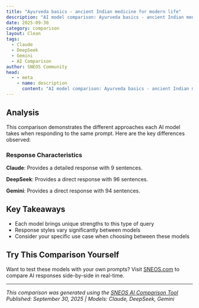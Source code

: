 ```yaml
---
title: "Ayurveda basics - ancient Indian medicine for modern life"
description: "AI model comparison: Ayurveda basics - ancient Indian medicine for modern life..."
date: 2025-09-30
category: comparison
layout: Clean
tags:
  - Claude
  - DeepSeek
  - Gemini
  - AI Comparison
author: SNEOS Community
head:
  - - meta
    - name: description
      content: "AI model comparison: Ayurveda basics - ancient Indian medicine for modern life..."
---
```


<ChatComparison
  title="Ayurveda basics - ancient Indian medicine for modern life"
  prompt="Ayurveda basics - ancient Indian medicine for modern life"
  :responses='{"Claude": "# Ayurveda Basics: Ancient Wisdom for Modern Wellness\n\n## What is Ayurveda?\n\nAyurveda is a 5,000-year-old holistic healing system from India that focuses on achieving balance between mind, body, and spirit. The word comes from Sanskrit: \u0022ayur\u0022 (life) and \u0022veda\u0022 (knowledge) - literally \u0022knowledge of life.\u0022\n\n## Core Principles\n\n### The Three Doshas\nAyurveda recognizes three fundamental energies that govern all biological processes:\n\n**\uD83C\uDF2C\uFE0F Vata (Air \u002B Space)**\n- Governs movement, circulation, breathing\n- Qualities: dry, light, cold, rough, mobile\n- Imbalance signs: anxiety, insomnia, digestive issues\n\n**\uD83D\uDD25 Pitta (Fire \u002B Water)**\n- Controls metabolism, digestion, transformation\n- Qualities: hot, sharp, oily, light, mobile\n- Imbalance signs: irritability, inflammation, skin issues\n\n**\uD83C\uDF0D Kapha (Earth \u002B Water)**\n- Provides structure, immunity, lubrication\n- Qualities: heavy, slow, cool, oily, stable\n- Imbalance signs: weight gain, congestion, lethargy\n\n### The Five Elements\nEverything is composed of: Space, Air, Fire, Water, and Earth\n\n## Modern Applications\n\n### Daily Routines (Dinacharya)\n- **Morning**: Wake before sunrise, meditation, gentle movement\n- **Meals**: Eat largest meal at midday when digestion is strongest\n- **Evening**: Wind down early, avoid screens before bed\n\n### Nutrition Guidelines\n- Eat according to your dominant dosha\n- Choose seasonal, local foods\n- Practice mindful eating\n- Include all six tastes: sweet, sour, salty, bitter, pungent, astringent\n\n### Lifestyle Practices\n- **Yoga \u0026 Pranayama**: Movement and breathwork\n- **Meditation**: Daily mindfulness practice\n- **Oil massage (Abhyanga)**: Self-massage with warm oils\n- **Seasonal cleansing**: Gentle detox practices\n\n## Benefits for Modern Life\n\n- **Stress Management**: Personalized approaches to mental wellness\n- **Digestive Health**: Understanding your unique nutritional needs\n- **Better Sleep**: Natural rhythm restoration\n- **Preventive Care**: Early detection of imbalances\n- **Holistic Wellness**: Addressing root causes, not just symptoms\n\n## Getting Started\n\n1. **Discover your constitution** through online assessments or consultation\n2. **Start with simple practices** like warm water in the morning\n3. **Observe your body\u0027s responses** to different foods and activities\n4. **Gradually incorporate** Ayurvedic principles into your routine\n5. **Consult practitioners** for personalized guidance\n\n## Important Notes\n\n- Ayurveda complements, doesn\u0027t replace, conventional medicine\n- Always consult healthcare providers for serious conditions\n- Start slowly and listen to your body\n- Work with qualified Ayurvedic practitioners for best results\n\n*Ayurveda offers timeless wisdom that can enhance modern wellness approaches, helping you create a more balanced, mindful lifestyle.*", "DeepSeek": "Of course. This is a fantastic and timely topic. Here is a comprehensive guide to the basics of Ayurveda, framed specifically for its application in modern life.\n\n### What is Ayurveda? The Big Picture\n\n**Ayurveda** (pronounced Aa-yur-vay-da) translates from Sanskrit to \u0022**The Science of Life**\u0022 (*Ayur* = Life, *Veda* = Science or Knowledge). It is a 5,000-year-old holistic healing system from India that focuses on living in harmony with nature and our own unique constitution to achieve vibrant health.\n\nUnlike Western medicine, which often focuses on treating disease, Ayurveda\u0027s primary goal is **prevention**. It teaches us how to optimize our well-being through daily routines, diet, and mindfulness.\n\n---\n\n### The Core Principles: The Building Blocks of Everything\n\nTo understand Ayurveda, you need to grasp three foundational concepts.\n\n#### 1. The Five Great Elements (Pancha Mahabhutas)\nAyurveda believes the entire universe, including our bodies, is composed of five elements:\n* **Space (Akasha):** The field where everything exists. Represents emptiness, potential, and connectivity.\n* **Air (Vayu):** The principle of movement. Governs breathing, nerve impulses, and muscle movement.\n* **Fire (Agni):** The principle of transformation. Governs digestion, metabolism, and intelligence.\n* **Water (Jala):** The principle of cohesion and liquidity. Governs fluids, blood, and saliva.\n* **Earth (Prithvi):** The principle of solidity and structure. Governs bones, teeth, and flesh.\n\nThese elements combine to form the three biological energies, or doshas.\n\n#### 2. The Three Doshas: Your Unique Mind-Body Type\n\nThe doshas are the most famous aspect of Ayurveda. They are dynamic forces made from combinations of the five elements. Everyone has a unique proportion of the three doshas, determined at conception, called your **Prakriti** (natural constitution). This is your Ayurvedic \u0022blueprint.\u0022\n\n| Dosha | Primary Elements | Key Qualities | Role in the Body |\n| :--- | :--- | :--- | :--- |\n| **Vata** | **Space \u0026 Air** | Dry, Light, Cold, Rough, Mobile, Subtle | **The Energy of Movement.** Governs breathing, blinking, muscle movement, heartbeat, and nerve impulses. Creative and enthusiastic when balanced. |\n| **Pitta** | **Fire \u0026 Water** | Hot, Sharp, Light, Liquid, Oily, Spreading | **The Energy of Transformation.** Governs digestion, metabolism, absorption, and body temperature. Intelligent and focused when balanced. |\n| **Kapha** | **Earth \u0026 Water** | Heavy, Slow, Cool, Oily, Smooth, Dense, Soft | **The Energy of Structure \u0026 Lubrication.** Governs bones, muscles, tendons, and provides moisture to the skin and lungs. Loving and calm when balanced. |\n\n**In a nutshell:**\n* **Think of Vata** like the **wind**\u2014always moving, changeable, creative.\n* **Think of Pitta** like **fire**\u2014transformative, intense, metabolic.\n* **Think of Kapha** like the **earth**\u2014stable, grounded, nurturing.\n\n#### 3. Agni: The Digestive Fire\n\n**Agni** is your metabolic fire. It\u0027s not just about digesting food, but also experiences, thoughts, and emotions. Strong Agni is the cornerstone of health in Ayurveda. When Agni is weak, it leads to the accumulation of toxins, known as **Ama**, which is considered the root cause of disease.\n\n---\n\n### Ayurveda for Modern Life: Practical Applications\n\nYou don\u0027t need to move to an ashram to benefit from Ayurveda. Here\u2019s how to integrate it into a busy, modern lifestyle.\n\n#### 1. Discover Your Dosha (Or Your Imbalance)\nStart by observing yourself. You can find many quizzes online to get a general idea, but the best way is through self-reflection.\n\n* **Vata Imbalance:** Feeling anxious, ungrounded, constipated, with dry skin and irregular sleep?\n* **Pitta Imbalance:** Feeling irritable, critical, with heartburn, inflammation, and a tendency to get overheated?\n* **Kapha Imbalance:** Feeling sluggish, heavy, congested, or resistant to change?\n\nThe goal is not to \u0022eliminate\u0022 a dosha but to bring it back into balance.\n\n#### 2. Align with Daily Rhythms: Dinacharya\nAyurveda emphasizes routine to calm the nervous system, especially for chaotic Vata.\n\n* **Wake Up Early:** Rise before the sun (ideally around 6 AM) when the world is calm and Vata energy is dominant.\n* **Scrape Your Tongue:** Use a copper or stainless steel tongue scraper to remove overnight toxins (Ama).\n* **Oil Pulling:** Swish 1 tbsp of coconut or sesame oil in your mouth for 5-20 minutes to pull toxins and improve oral health.\n* **Hydrate:** Drink a glass of warm water with lemon to kickstart digestion.\n* **Meditate \u0026 Breathe:** Even 5-10 minutes of meditation or pranayama (breathwork) can set a calm tone for the day.\n* **Move Your Body:** Gentle yoga, a walk in nature, or more vigorous exercise based on your dosha.\n\n#### 3. Eat for Your Dosha (And the Season)\nFood is medicine. The key principle is to eat foods that **balance** your dominant dosha.\n\n* **To Balance Vata (Cold \u0026 Dry):**\n * **Favor:** Warm, moist, grounding foods. Cooked grains (oats, rice), stews, soups, healthy fats (ghee, olive oil), sweet fruits, and nuts.\n * **Avoid:** Cold salads, raw veggies, dry crackers, and excessive caffeine.\n\n* **To Balance Pitta (Hot \u0026 Sharp):**\n * **Favor:** Cooling, sweet, and bitter foods. Sweet fruits, cucumbers, leafy greens, coconut, and dairy.\n * **Avoid:** Spicy, sour, and salty foods. Reduce chili, garlic, vinegar, and fermented foods.\n\n* **To Balance Kapha (Heavy \u0026 Slow):**\n * **Favor:** Light, warm, and stimulating foods. Steamed vegetables, legumes, light grains (quinoa, barley), and pungent spices (ginger, pepper).\n * **Avoid:** Heavy, oily, and sweet foods. Reduce dairy, wheat, fried foods, and sugar.\n\n**Modern Tip:** Eat your largest meal at **lunch** when your digestive fire (Agni) is strongest, just like the sun is highest in the sky. Have a lighter, earlier dinner.\n\n#### 4. Embrace Seasonal Living (Ritucharya)\nOur needs change with the seasons. Aligning with them prevents imbalance.\n\n* **Fall/Early Winter (Vata Season):** Cold, windy, dry. Focus on warm, grounding routines and foods.\n* **Summer (Pitta Season):** Hot, intense. Focus on cooling activities and foods. Avoid over-scheduling.\n* **Late Winter/Spring (Kapha Season):** Cold, damp, heavy. Focus on energizing exercise, light foods, and detoxification.\n\n### The Modern Takeaway: Ayurveda as a Framework for Self-Care\n\nAyurveda isn\u0027t a rigid set of rules; it\u0027s a framework for **self-awareness**. It empowers you to understand your body\u0027s unique language and respond with kindness and intelligence.\n\n* **Start Small:** Don\u0027t overhaul your life overnight. Pick one thing\u2014like waking up 15 minutes earlier to drink warm water, or adding a new vegetable to your diet.\n* **Listen to Your Body:** It\u0027s your best guide. If a \u0022healthy\u0022 food makes you feel bloated, it might not be right for *you*.\n* **It\u0027s Complementary:** Ayurveda works beautifully alongside modern medicine. Always consult your doctor for serious health concerns.\n\nBy integrating these ancient principles, you can cultivate a life of greater balance, energy, and peace, even amidst the demands of the 21st century. It\u2019s about coming home to your natural state of health.", "Gemini": "Okay, let\u0027s dive into the basics of Ayurveda, an ancient Indian system of medicine that can offer valuable insights for modern life.\n\n**What is Ayurveda?**\n\n* **Definition:** Ayurveda, which translates to \u0022the science of life\u0022 (Ayur = life, Veda = science or knowledge), is a holistic healing system that originated in India thousands of years ago. It emphasizes the interconnectedness of mind, body, and spirit and aims to promote health by balancing these elements. It\u0027s not just about treating disease, but about preventing it and maintaining overall well-being.\n* **Core Principle:** Balance and harmony are key. Ayurveda believes that imbalances in your internal environment (mind, body, and spirit) can lead to disease. The goal is to restore and maintain equilibrium through personalized lifestyle adjustments, diet, herbal remedies, and other practices.\n\n**The Key Concepts:**\n\n1. **The Five Elements (Pancha Mahabhutas):**\n\n * Ayurveda posits that everything in the universe, including our bodies, is composed of five basic elements:\n * **Earth (Prithvi):** Represents solidity, structure, and stability. (Bones, teeth, tissues)\n * **Water (Jala):** Represents liquidity, cohesion, and nourishment. (Blood, lymph, other fluids)\n * **Fire (Agni):** Represents transformation, metabolism, and energy. (Digestion, body temperature)\n * **Air (Vayu):** Represents movement, respiration, and circulation. (Breathing, nerve impulses)\n * **Ether (Akasha):** Represents space, emptiness, and consciousness. (The spaces within the body)\n * These elements combine to form the three doshas.\n\n2. **The Three Doshas (Tridosha):**\n\n * The doshas are the fundamental energies or principles that govern the physiological and psychological functions of the body. They are derived from the five elements.\n * Each person has a unique combination of these doshas, which determines their constitution or *Prakriti*. Understanding your *Prakriti* is crucial in Ayurveda.\n * The three doshas are:\n * **Vata (Air \u002B Ether):** Associated with movement, communication, and creativity. Governs respiration, circulation, nerve impulses, and elimination. Qualities: Dry, light, cold, rough, mobile. Imbalance can lead to anxiety, constipation, insomnia, and neurological problems.\n * **Pitta (Fire \u002B Water):** Associated with transformation, digestion, and metabolism. Governs digestion, body temperature, and skin health. Qualities: Hot, sharp, light, oily, liquid. Imbalance can lead to inflammation, anger, heartburn, skin rashes, and fever.\n * **Kapha (Earth \u002B Water):** Associated with structure, stability, and lubrication. Governs immunity, joint health, and tissue growth. Qualities: Heavy, cold, oily, smooth, stable. Imbalance can lead to weight gain, congestion, lethargy, and depression.\n * **Determining Your Dosha:** Many online quizzes and practitioners can help you determine your dominant doshas. Keep in mind that you are usually a combination of all three, but one or two will likely be more prominent.\n\n3. **Agni (Digestive Fire):**\n\n * Refers to the metabolic fire that digests food, thoughts, and experiences.\n * Strong *Agni* is essential for good health. Weak *Agni* leads to indigestion, toxin accumulation (Ama), and disease.\n * Ayurveda emphasizes eating foods that are appropriate for your dosha and that are easy to digest.\n\n4. **Ama (Toxins):**\n\n * Undigested food, emotions, or experiences that accumulate in the body and create blockages.\n * *Ama* is considered the root cause of many diseases.\n * Ayurvedic practices like detoxification (Panchakarma), proper diet, and lifestyle adjustments help to eliminate *Ama*.\n\n5. **Prakriti and Vikriti:**\n\n * **Prakriti:** Your inherent constitution \u2013 your unique balance of the three doshas at birth. This is your ideal state of balance.\n * **Vikriti:** Your current state of imbalance. This is how your doshas are currently behaving, which may be different from your *Prakriti*.\n * The goal of Ayurvedic treatment is to bring your *Vikriti* back into alignment with your *Prakriti*.\n\n**Ayurvedic Practices for Modern Life:**\n\n* **Diet:** Eating foods that are appropriate for your dosha is a cornerstone of Ayurveda. This includes considering the tastes (sweet, sour, salty, pungent, bitter, astringent) and qualities (heating, cooling, heavy, light) of foods. Focus on fresh, whole foods.\n * **Vata Pacifying Foods:** Warm, cooked foods, healthy fats, sweet, sour, and salty tastes. Avoid cold, dry, and processed foods.\n * **Pitta Pacifying Foods:** Cooling, hydrating foods, sweet, bitter, and astringent tastes. Avoid spicy, oily, and salty foods.\n * **Kapha Pacifying Foods:** Light, warm, and dry foods, pungent, bitter, and astringent tastes. Avoid heavy, oily, and sweet foods.\n* **Lifestyle:**\n * **Dinacharya (Daily Routine):** Establishing a consistent daily routine, including waking up early, practicing self-care, eating meals at regular times, and going to bed at a reasonable hour.\n * **Ritucharya (Seasonal Routine):** Adjusting your diet and lifestyle according to the seasons to maintain balance.\n * **Exercise:** Regular physical activity that is appropriate for your dosha. Yoga, walking, swimming, and cycling are often recommended.\n * **Stress Management:** Practices like meditation, yoga, and deep breathing can help to reduce stress and promote mental clarity.\n* **Herbal Remedies:** Ayurveda uses a wide variety of herbs to support healing and balance the doshas. It is important to consult with a qualified practitioner before using herbal remedies, as they can interact with medications. Examples:\n * **Triphala:** A gentle digestive tonic.\n * **Ashwagandha:** An adaptogen that helps to reduce stress.\n * **Turmeric:** An anti-inflammatory and antioxidant.\n* **Panchakarma:** A traditional Ayurvedic detoxification and rejuvenation therapy. It involves a series of treatments designed to eliminate toxins from the body and restore balance. Should be done under the guidance of a qualified practitioner.\n* **Yoga \u0026 Pranayama (Breathwork):** Specific asanas (poses) and pranayama techniques can help balance the doshas and promote physical and mental well-being.\n\n**Benefits of Ayurveda:**\n\n* **Improved Digestion:** Ayurveda emphasizes the importance of healthy digestion and provides tools to improve *Agni*.\n* **Reduced Stress:** Ayurvedic practices like meditation and yoga can help to reduce stress and promote relaxation.\n* **Enhanced Immunity:** By balancing the doshas and eliminating toxins, Ayurveda can strengthen the immune system.\n* **Increased Energy:** Ayurveda helps to improve energy levels by optimizing digestion and reducing stress.\n* **Improved Sleep:** Ayurvedic lifestyle practices can help to regulate the sleep-wake cycle and improve sleep quality.\n* **Management of Chronic Conditions:** Ayurveda can be used to manage a variety of chronic conditions, such as arthritis, diabetes, and skin disorders.\n* **Personalized Approach:** Ayurveda focuses on individual constitution and addresses the root cause of the problem, rather than just treating the symptoms.\n\n**How to Incorporate Ayurveda into Modern Life:**\n\n* **Start Small:** Begin by making small changes to your diet and lifestyle, such as eating more fresh fruits and vegetables, practicing mindful eating, and getting regular exercise.\n* **Learn Your Dosha:** Take an online quiz or consult with an Ayurvedic practitioner to determine your dominant doshas.\n* **Listen to Your Body:** Pay attention to how different foods and activities affect your body and adjust your routine accordingly.\n* **Consult with a Qualified Practitioner:** For more serious health concerns, it is important to consult with a qualified Ayurvedic practitioner.\n* **Be Patient:** Ayurveda is a gradual process that requires commitment and patience. It takes time to restore balance and experience the full benefits.\n\n**Important Considerations:**\n\n* **Not a Quick Fix:** Ayurveda is a lifestyle, not a quick fix. It requires a long-term commitment to making healthy choices.\n* **Complementary Medicine:** Ayurveda can be used as a complementary therapy alongside conventional medical treatments. It\u0027s crucial to discuss with your doctor before making significant changes to your healthcare regimen.\n* **Finding a Qualified Practitioner:** If you\u0027re seeking personalized guidance, it\u0027s essential to find a qualified and experienced Ayurvedic practitioner. Look for certifications and affiliations with reputable Ayurvedic organizations.\n\nIn conclusion, Ayurveda offers a comprehensive and personalized approach to health and well-being that can be adapted to modern life. By understanding the principles of Ayurveda and incorporating its practices into your daily routine, you can promote balance, prevent disease, and live a healthier, more fulfilling life. Remember to start slowly, listen to your body, and seek guidance from a qualified practitioner when needed.\n"}' 
  published-date="22:46"
/>

## Analysis

This comparison demonstrates the different approaches each AI model takes when responding to the same prompt. Here are the key differences observed:

### Response Characteristics

**Claude**: Provides a detailed response with 9 sentences. 

**DeepSeek**: Provides a direct response with 96 sentences. 

**Gemini**: Provides a direct response with 94 sentences. 

## Key Takeaways

- Each model brings unique strengths to this type of query
- Response styles vary significantly between models
- Consider your specific use case when choosing between these models

## Try This Comparison Yourself

Want to test these models with your own prompts? Visit [SNEOS.com](https://sneos.com) to compare AI responses side-by-side in real-time.

---

*This comparison was generated using the [SNEOS AI Comparison Tool](https://sneos.com)*
*Published: September 30, 2025 | Models: Claude, DeepSeek, Gemini*
